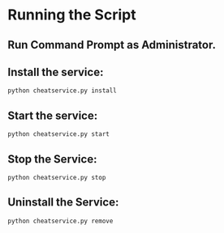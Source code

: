 # Running the Script
## Run Command Prompt as Administrator.
## Install the service:
```python cheatservice.py install```

## Start the service:
```python cheatservice.py start```

## Stop the Service:
```python cheatservice.py stop```

## Uninstall the Service:

```python cheatservice.py remove```